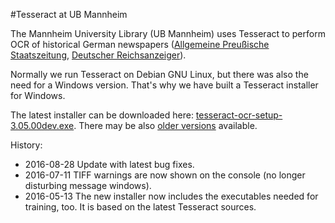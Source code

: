 #Tesseract at UB Mannheim

The Mannheim University Library (UB Mannheim) uses Tesseract to perform OCR
of historical German newspapers ([Allgemeine Preußische Staatszeitung](https://de.wikipedia.org/wiki/Allgemeine_Preu%C3%9Fische_Staatszeitung), [Deutscher Reichsanzeiger](https://de.wikipedia.org/wiki/Deutscher_Reichsanzeiger)).

Normally we run Tesseract on Debian GNU Linux, but there was also the need for
a Windows version. That's why we have built a Tesseract installer for Windows.

The latest installer can be downloaded here:
[tesseract-ocr-setup-3.05.00dev.exe](http://digi.bib.uni-mannheim.de/tesseract/tesseract-ocr-setup-3.05.00dev.exe). There may be also [older versions](http://digi.bib.uni-mannheim.de/tesseract/) available.

History:
* 2016-08-28 Update with latest bug fixes.
* 2016-07-11 TIFF warnings are now shown on the console (no longer disturbing message windows).
* 2016-05-13 The new installer now includes the executables needed for training, too. It is based on the latest Tesseract sources.
